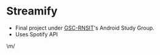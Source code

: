 # Streamify

* Final project under [GSC-RNSIT](https://github.com/GSC-RNSIT)'s Android Study Group.
* Uses Spotify API
 
\m/

